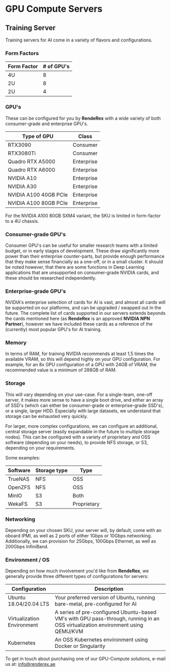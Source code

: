 # GPU Compute Servers

## Training Server
Training servers for AI come in a variety of flavors and configurations.

### Form Factors

| Form Factor | # of GPU's |
| ---| -----|
| 4U | 8 |
| 2U | 8 |
| 2U | 4 |

### GPU's


These can be configured for you by **RendeRex** with a wide variety of both consumer-grade and enterprise GPU's.



| Type of GPU | Class |
|---|---|
| RTX3090 | Consumer |
| RTX3080Ti | Consumer |
| Quadro RTX A5000 | Enterprise |
| Quadro RTX A6000 | Enterprise |
| NVIDIA A10 | Enterprise |
| NVIDIA A30 | Enterprise |
| NVIDIA A100 40GB PCIe | Enterprise |
| NVIDIA A100 80GB PCIe | Enterprise |

For the NVIDIA A100 80GB SXM4 variant, the SKU is limited in form-factor to a 4U chassis.

### Consumer-grade GPU's

Consumer GPU's can be useful for smaller research teams with a limited budget, or in early stages of development. These draw significantly more power
than their enterprise counter-parts, but provide enough performance that they make sense financially as a one-off, or in a small cluster. It should be
noted however, that there are some functions in Deep Learning applications that are unsupported on consumer-grade NVIDIA cards, and these should be
researched independently.

### Enterprise-grade GPU's

NVIDIA's enterprise selection of cards for AI is vast, and almost all cards will be supported on our platforms, and can be upgraded / swapped out in
the future. The complete list of cards supported in our servers extends beyonds the cards mentioned here (as **RendeRex** is an approved **NVIDIA NPN Partner**), however we have included these cards as a
reference of the (currently) most popular GPU's for AI training.

### Memory

In terms of RAM, for training NVIDIA recommends at least 1,5 times the available VRAM, so this will depend highly on your GPU configuration. For example,
for an 8x GPU configuration of a GPU with 24GB of VRAM, the recommended value is a minimum of 288GB of RAM.

### Storage

This will vary depending on your use-case. For a single-team, one-off server, it makes more sense to have a single boot drive, and either an array of
SSD's (which can either be consumer-grade or enterprise-grade SSD's), or a single, larger HDD. Especially with large datasets, we understand that storage
can be exhausted very quickly.

For larger, more complex configurations, we can configure an additional, central storage server (easily expandable in the future to multiple storage
nodes). This can be configured with a variety of proprietary and OSS software (depending on your needs), to provide NFS storage, or S3, depending
on your requirements.

Some examples:

| Software | Storage type | Type |
| --- | --- | --- |
| TrueNAS | NFS | OSS |
| OpenZFS | NFS | OSS |
| MinIO | S3 | Both |
| WekaFS | S3 | Proprietary |

### Networking
Depending on your chosen SKU, your server will, by default, come with an oboard IPMI, as well as 2 ports of either 1Gbps or 10Gbps networking.
Additionally, we can provision for 25Gbps, 100Gbps Ethernet, as well as 200Gbps InfiniBand.

### Environment / OS

Depending on how much involvement you'd like from **RendeRex**, we generally provide three different types of configurations for servers:

| Configuration | Description |
| --- | --- |
| Ubuntu 18.04/20.04 LTS | Your preferred version of Ubuntu, running bare-metal, pre-configured for AI |
| Virtualization Environment | A series of pre-configured Ubuntu-based VM's with GPU pass-through, running in an OSS virtualization environment using QEMU/KVM |
| Kubernetes | An OSS Kubernetes environment using Docker or Singularity |

To get in touch about purchasing one of our GPU-Compute solutions, e-mail us at: [info@renderex.ae](mailto:info@renderex.ae)
